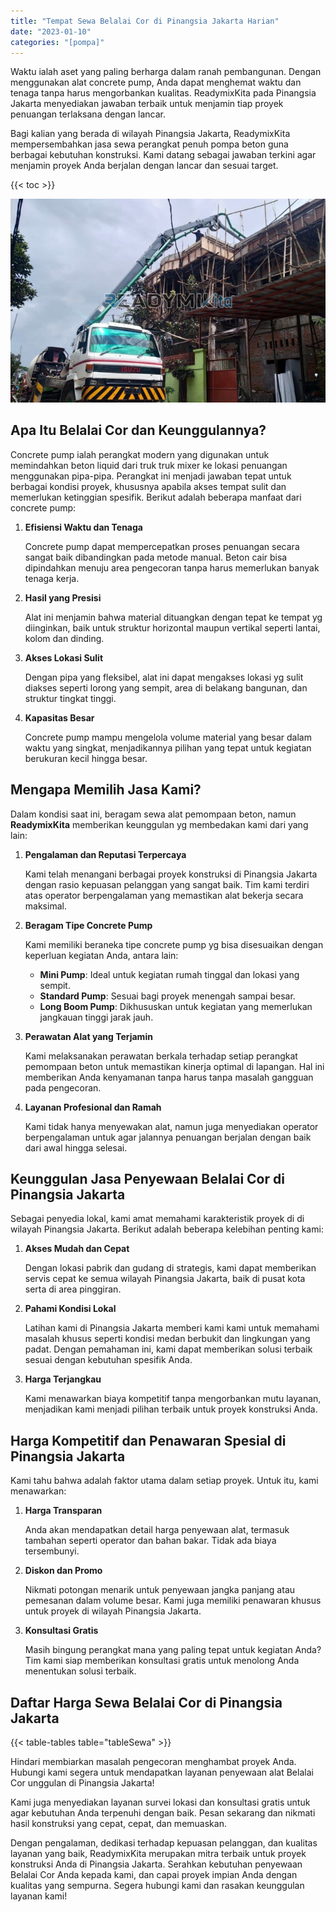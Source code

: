 ```yaml
---
title: "Tempat Sewa Belalai Cor di Pinangsia Jakarta Harian"
date: "2023-01-10"
categories: "[pompa]"
---
```


Waktu ialah aset yang paling berharga dalam ranah pembangunan. Dengan menggunakan alat concrete pump, Anda dapat menghemat waktu dan tenaga tanpa harus mengorbankan kualitas. ReadymixKita pada Pinangsia Jakarta menyediakan jawaban terbaik untuk menjamin tiap proyek penuangan terlaksana dengan lancar.

Bagi kalian yang berada di wilayah Pinangsia Jakarta, ReadymixKita mempersembahkan jasa sewa perangkat penuh pompa beton guna berbagai kebutuhan konstruksi. Kami datang sebagai jawaban terkini agar menjamin proyek Anda berjalan dengan lancar dan sesuai target.

{{< toc >}}

![Tempat Sewa Belalai Cor di Pinangsia Jakarta Harian](/images/pompa/sewa-pompa-25.jpg)

## Apa Itu Belalai Cor dan Keunggulannya?

Concrete pump ialah perangkat modern yang digunakan untuk memindahkan beton liquid dari truk truk mixer ke lokasi penuangan menggunakan pipa-pipa. Perangkat ini menjadi jawaban tepat untuk berbagai kondisi proyek, khususnya apabila akses tempat sulit dan memerlukan ketinggian spesifik. Berikut adalah beberapa manfaat dari concrete pump:

1. **Efisiensi Waktu dan Tenaga**

   Concrete pump dapat mempercepatkan proses penuangan secara sangat baik dibandingkan pada metode manual. Beton cair bisa dipindahkan menuju area pengecoran tanpa harus memerlukan banyak tenaga kerja.

2. **Hasil yang Presisi**

   Alat ini menjamin bahwa material dituangkan dengan tepat ke tempat yg diinginkan, baik untuk struktur horizontal maupun vertikal seperti lantai, kolom dan dinding.

3. **Akses Lokasi Sulit**

   Dengan pipa yang fleksibel, alat ini dapat mengakses lokasi yg sulit diakses seperti lorong yang sempit, area di belakang bangunan, dan struktur tingkat tinggi.

4. **Kapasitas Besar**

   Concrete pump mampu mengelola volume material yang besar dalam waktu yang singkat, menjadikannya pilihan yang tepat untuk kegiatan berukuran kecil hingga besar.

## Mengapa Memilih Jasa Kami?

Dalam kondisi saat ini, beragam sewa alat pemompaan beton, namun **ReadymixKita** memberikan keunggulan yg membedakan kami dari yang lain:

1. **Pengalaman dan Reputasi Terpercaya**

   Kami telah menangani berbagai proyek konstruksi di Pinangsia Jakarta dengan rasio kepuasan pelanggan yang sangat baik. Tim kami terdiri atas operator berpengalaman yang memastikan alat bekerja secara maksimal.

2. **Beragam Tipe Concrete Pump**

   Kami memiliki beraneka tipe concrete pump yg bisa disesuaikan dengan keperluan kegiatan Anda, antara lain:
   - **Mini Pump**: Ideal untuk kegiatan rumah tinggal dan lokasi yang sempit.
   - **Standard Pump**: Sesuai bagi proyek menengah sampai besar.
   - **Long Boom Pump**: Dikhususkan untuk kegiatan yang memerlukan jangkauan tinggi jarak jauh.

3. **Perawatan Alat yang Terjamin**

   Kami melaksanakan perawatan berkala terhadap setiap perangkat pemompaan beton untuk memastikan kinerja optimal di lapangan. Hal ini memberikan Anda kenyamanan tanpa harus tanpa masalah gangguan pada pengecoran.

4. **Layanan Profesional dan Ramah**

   Kami tidak hanya menyewakan alat, namun juga menyediakan operator berpengalaman untuk agar jalannya penuangan berjalan dengan baik dari awal hingga selesai.

## Keunggulan Jasa Penyewaan Belalai Cor di Pinangsia Jakarta

Sebagai penyedia lokal, kami amat memahami karakteristik proyek di di wilayah Pinangsia Jakarta. Berikut adalah beberapa kelebihan penting kami:

1. **Akses Mudah dan Cepat**

   Dengan lokasi pabrik dan gudang di strategis, kami dapat memberikan servis cepat ke semua wilayah Pinangsia Jakarta, baik di pusat kota serta di area pinggiran.

2. **Pahami Kondisi Lokal**

   Latihan kami di Pinangsia Jakarta memberi kami kami untuk memahami masalah khusus seperti kondisi medan berbukit dan lingkungan yang padat. Dengan pemahaman ini, kami dapat memberikan solusi terbaik sesuai dengan kebutuhan spesifik Anda.

3. **Harga Terjangkau**

   Kami menawarkan biaya kompetitif tanpa mengorbankan mutu layanan, menjadikan kami menjadi pilihan terbaik untuk proyek konstruksi Anda.

## Harga Kompetitif dan Penawaran Spesial di Pinangsia Jakarta

Kami tahu bahwa adalah faktor utama dalam setiap proyek. Untuk itu, kami menawarkan:

1. **Harga Transparan**

   Anda akan mendapatkan detail harga penyewaan alat, termasuk tambahan seperti operator dan bahan bakar. Tidak ada biaya tersembunyi.

2. **Diskon dan Promo**

   Nikmati potongan menarik untuk penyewaan jangka panjang atau pemesanan dalam volume besar. Kami juga memiliki penawaran khusus untuk proyek di wilayah Pinangsia Jakarta.

3. **Konsultasi Gratis**

   Masih bingung perangkat mana yang paling tepat untuk kegiatan Anda? Tim kami siap memberikan konsultasi gratis untuk menolong Anda menentukan solusi terbaik.

## Daftar Harga Sewa Belalai Cor di Pinangsia Jakarta

{{< table-tables table="tableSewa" >}}

Hindari membiarkan masalah pengecoran menghambat proyek Anda. Hubungi kami segera untuk mendapatkan layanan penyewaan alat Belalai Cor unggulan di Pinangsia Jakarta!

Kami juga menyediakan layanan survei lokasi dan konsultasi gratis untuk agar kebutuhan Anda terpenuhi dengan baik. Pesan sekarang dan nikmati hasil konstruksi yang cepat, cepat, dan memuaskan.

Dengan pengalaman, dedikasi terhadap kepuasan pelanggan, dan kualitas layanan yang baik, ReadymixKita merupakan mitra terbaik untuk proyek konstruksi Anda di Pinangsia Jakarta. Serahkan kebutuhan penyewaan Belalai Cor Anda kepada kami, dan capai proyek impian Anda dengan kualitas yang sempurna. Segera hubungi kami dan rasakan keunggulan layanan kami!